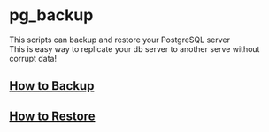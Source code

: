 # pg_backup
This scripts can backup and restore your PostgreSQL server  \
This is easy way to replicate your db server to another serve without corrupt data!
## [How to Backup](/README_Backup.md)
## [How to Restore](/README_Restore.md)

